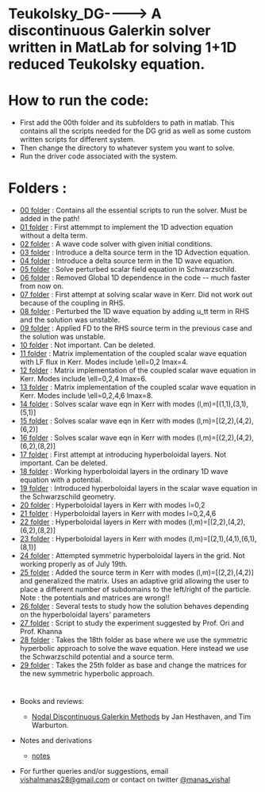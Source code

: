 # Teukolsky_DG----> A discontinuous Galerkin solver written in MatLab for solving 1+1D reduced Teukolsky equation.


# How to run the code:
* First add the 00th folder and its subfolders to path in matlab. This contains all the scripts needed for the DG grid as well as some custom written scripts for different system. 
* Then change the directory to whatever system you want to solve. 
* Run the driver code associated with the system.


# Folders :
* [00 folder](/00_essential_codes/) : Contains all the essential scripts to run the solver. Must be added in the path!
* [01 folder](/01_advection_code_without_delta/) : First attemmpt to implement the 1D advection equation without a delta term.
* [02 folder](/02_wave_code_without_delta/) : A wave code solver with given initial conditions.
* [03 folder](/03_advection_code_with_delta/) : Introduce a delta source term in the 1D Advection equation.
* [04 folder](/04_wave_code_with_delta/) : Introduce a delta source term in the 1D wave equation.
* [05 folder](/05_scalar_wave_in_Schw/) : Solve perturbed scalar field equation in Schwarzschild.
* [06 folder](/06_scalar_wave_in_Schw_modified/) : Removed Global 1D dependence in the code -- much faster from now on.
* [07 folder](/07_scalar_wave_in_Kerr/) : First attempt at solving scalar wave in Kerr. Did not work out because of the coupling in RHS.
* [08 folder](/08_wave_code_with_rhs_utt/) : Perturbed the 1D wave equation by adding u_tt term in RHS and the solution was unstable.
* [09 folder](/09_advection_code_with_diff_wave_speed/) : Applied FD to the RHS source term in the previous case and the solution was unstable.
* [10 folder](/10_FD_test_for_coupled_equation/) : Not important. Can be deleted.
* [11 folder](/11_scalar_wave_in_kerr_lmax4/) : Matrix implementation of the coupled scalar wave equation with LF flux in Kerr. Modes include \ell=0,2 lmax=4.
* [12 folder](/12_scalar_wave_in_kerr_lmax6/) : Matrix implementation of the coupled scalar wave equation in Kerr. Modes include \ell=0,2,4 lmax=6.
* [13 folder](/13_scalar_wave_in_kerr_lmax8/) : Matrix implementation of the coupled scalar wave equation in Kerr. Modes include \ell=0,2,4,6 lmax=8.
* [14 folder](/14_m1_kerr_lmax6/) : Solves scalar wave eqn in Kerr with modes (l,m)=[(1,1),(3,1),(5,1)]
* [15 folder](/15_m2_kerr_lmax6/) : Solves scalar wave eqn in Kerr with modes (l,m)=[(2,2),(4,2),(6,2)]
* [16 folder](/16_m2_kerr_lmax8/) : Solves scalar wave eqn in Kerr with modes (l,m)=[(2,2),(4,2),(6,2),(8,2)]
* [17 folder](/17_hyp_layers_wave/) : First attempt at introducing hyperboloidal layers. Not important. Can be deleted.
* [18 folder](/18_hyp_layers_wave2/) : Working hyperboloidal layers in the ordinary 1D wave equation with a potential.
* [19 folder](/19_hyp_layers_sch/) : Introduced hyperboloidal layers in the scalar wave equation in the Schwarzschild geometry.
* [20 folder](/20_hyp_kerr_lmax4/) : Hyperboloidal layers in Kerr with modes l=0,2
* [21 folder](/21_hyp_kerr_lmax8/) : Hyperboloidal layers in Kerr with modes l=0,2,4,6
* [22 folder](/22_m2_hyp_kerr_lmax8/) : Hyperboloidal layers in Kerr with modes (l,m)=[(2,2),(4,2),(6,2),(8,2)]
* [23 folder](/23_m1_hyp_kerr_lmax9/) : Hyperboloidal layers in Kerr with modes (l,m)=[(2,1),(4,1),(6,1),(8,1)]
* [24 folder](/24_m2_hyp_symgrid_lmax8/) : Attempted symmetric hyperboloidal layers in the grid. Not working properly as of July 19th.
* [25 folder](/25_source_tern_ell4em2/) : Added the source term in Kerr with modes (l,m)=[(2,2),(4,2)] and generalized the matrix. Uses an adaptive grid allowing the user to place a different number of subdomains to the left/right of the particle. Note : the potentials and matrices are wrong!!
* [26 folder](/26_verify_hyp_layers/) : Several tests to study how the solution behaves depending on the hyperboloidal layers' parameters
* [27 folder](/27_ori_khanna_test/) : Script to study the experiment suggested by Prof. Ori and Prof. Khanna
* [28 folder](/28_scalar_fluxes_one_mode) : Takes the 18th folder as base where we use the symmetric hyperbolic approach to solve the wave equation. Here instead we use the Schwarzschild potential and a source term.
* [29 folder](/29_scalar_fluxes_sch_two_modes) : Takes the 25th folder as base and change the matrices for the new symmetric hyperbolic approach.


#


* Books and reviews:
  * [Nodal Discontinuous Galerkin Methods](https://www.springer.com/gp/book/9780387720654) by Jan Hesthaven, and Tim Warburton.

* Notes and derivations
  * [notes](https://drive.google.com/drive/folders/1BHSqf32-VC3zhgFmNFhq1b9BqqWLfw-t?usp=sharing)
  
* For further queries and/or suggestions, email vishalmanas28@gmail.com or contact on twitter [@manas_vishal](https://twitter.com/manas_vishal) 
